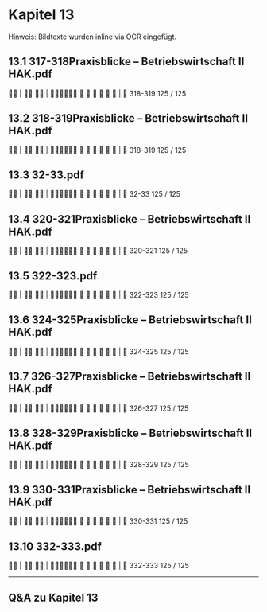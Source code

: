 # Kapitel 13

Hinweis: Bildtexte wurden inline via OCR eingefügt.

## 13.1 317-318Praxisblicke – Betriebswirtschaft II HAK.pdf
 | 
 | 
     
| 
318-319
125 / 125

## 13.2 318-319Praxisblicke – Betriebswirtschaft II HAK.pdf
 | 
 | 
     
| 
318-319
125 / 125

## 13.3 32-33.pdf
 | 
 | 
     
| 
32-33
125 / 125

## 13.4 320-321Praxisblicke – Betriebswirtschaft II HAK.pdf
 | 
 | 
     
| 
320-321
125 / 125

## 13.5 322-323.pdf
 | 
 | 
     
| 
322-323
125 / 125

## 13.6 324-325Praxisblicke – Betriebswirtschaft II HAK.pdf
 | 
 | 
     
| 
324-325
125 / 125

## 13.7 326-327Praxisblicke – Betriebswirtschaft II HAK.pdf
 | 
 | 
     
| 
326-327
125 / 125

## 13.8 328-329Praxisblicke – Betriebswirtschaft II HAK.pdf
 | 
 | 
     
| 
328-329
125 / 125

## 13.9 330-331Praxisblicke – Betriebswirtschaft II HAK.pdf
 | 
 | 
     
| 
330-331
125 / 125

## 13.10 332-333.pdf
 | 
 | 
     
| 
332-333
125 / 125

---
## Q&A zu Kapitel 13